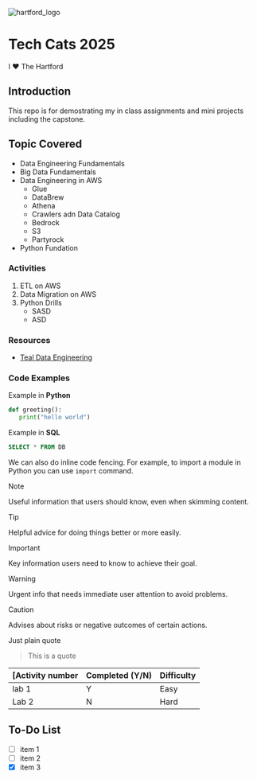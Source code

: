 ![hartford_logo](https://assets.thehartford.com/image/upload/q_auto/logo.svg)
 
# Tech Cats 2025
I ❤️ The Hartford 

## Introduction
This repo is for demostrating my in class assignments and mini projects including the capstone.

## Topic Covered
* Data Engineering Fundamentals
* Big Data Fundamentals
* Data Engineering in AWS
  * Glue
  * DataBrew
  * Athena
  * Crawlers adn Data Catalog
  * Bedrock
  * S3
  * Partyrock
* Python Fundation


### Activities
1. ETL on AWS
2. Data Migration on AWS
3. Python Drills
    * SASD
    * ASD

### Resources
*  [Teal Data Engineering](https://www.tealhq.com/skills/data-engineer)

### Code Examples
Example in __Python__
```python
def greeting():
   print("hello world")
```
Example in **SQL**
```sql
SELECT * FROM DB
```

We can also do inline code fencing. For example, to import a module in Python you can use `import` command. 

> [!NOTE]
> Useful information that users should know, even when skimming content.

> [!TIP]
> Helpful advice for doing things better or more easily.

> [!IMPORTANT]
> Key information users need to know to achieve their goal.

> [!WARNING]
> Urgent info that needs immediate user attention to avoid problems.

> [!CAUTION]
> Advises about risks or negative outcomes of certain actions.


Just plain quote
> This is a quote

[Activity number | Completed (Y/N) | Difficulty |
| ------------- | -----------------| ----------|
| lab 1 | Y | Easy |
|Lab 2 | N | Hard |

## To-Do List
- [ ] item 1
- [ ] item 2
- [x] item 3
